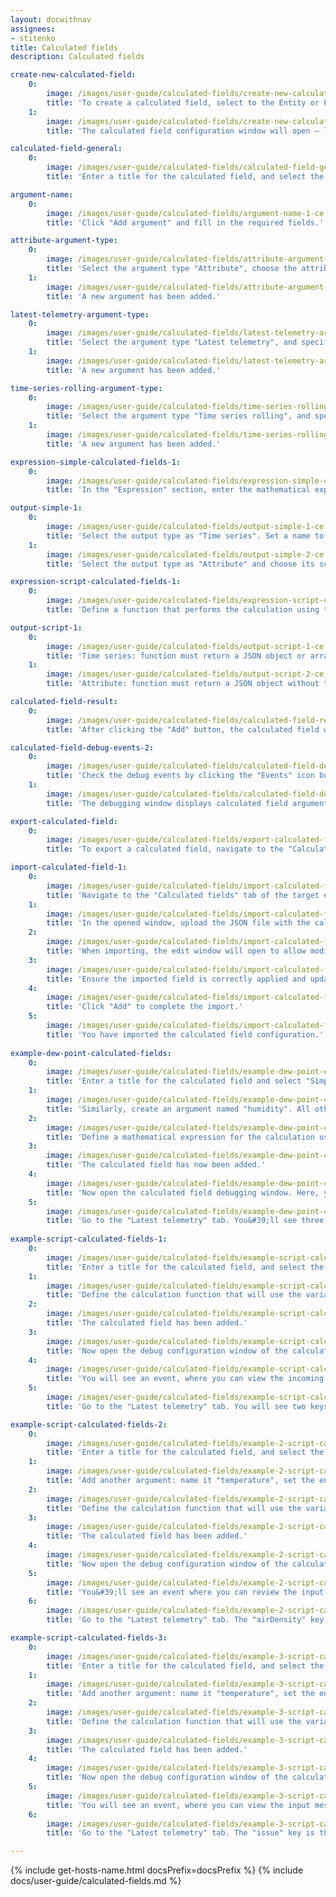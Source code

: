 ```yaml
---
layout: docwithnav
assignees:
- stitenko
title: Calculated fields
description: Calculated fields

create-new-calculated-field:
    0:
        image: /images/user-guide/calculated-fields/create-new-calculated-field-1-ce.png
        title: 'To create a calculated field, select to the Entity or Profile where the calculated field should be applied. In the entity details window, navigate to the "Calculated fields" tab. Click the "plus" icon button and select "Create new calculated field" from the dropdown menu.'
    1:
        image: /images/user-guide/calculated-fields/create-new-calculated-field-2-ce.png
        title: 'The calculated field configuration window will open — let&#39;s proceed with the setup.'

calculated-field-general:
    0:
        image: /images/user-guide/calculated-fields/calculated-field-general-1-ce.png
        title: 'Enter a title for the calculated field, and select the calculation type: Simple or Script.'

argument-name:
    0:
        image: /images/user-guide/calculated-fields/argument-name-1-ce.png
        title: 'Click "Add argument" and fill in the required fields.'

attribute-argument-type:
    0:
        image: /images/user-guide/calculated-fields/attribute-argument-type-1-ce.png
        title: 'Select the argument type "Attribute", choose the attribute scope, and specify the attribute key. Optionally, set the default value for the attribute. Finally, click "Add";'
    1:
        image: /images/user-guide/calculated-fields/attribute-argument-type-2-ce.png
        title: 'A new argument has been added.'

latest-telemetry-argument-type:
    0:
        image: /images/user-guide/calculated-fields/latest-telemetry-argument-type-1-ce.png
        title: 'Select the argument type "Latest telemetry", and specify the time series key. If necessary, set a default value for the time series. Finally, click "Add";'
    1:
        image: /images/user-guide/calculated-fields/latest-telemetry-argument-type-2-ce.png
        title: 'A new argument has been added.'

time-series-rolling-argument-type:
    0:
        image: /images/user-guide/calculated-fields/time-series-rolling-argument-type-1-ce.png
        title: 'Select the argument type "Time series rolling", and specify the time series key. Set the time period for data collection and the maximum number of values to be processed. Finally, click "Add";'
    1:
        image: /images/user-guide/calculated-fields/time-series-rolling-argument-type-2-ce.png
        title: 'A new argument has been added.'

expression-simple-calculated-fields-1:
    0:
        image: /images/user-guide/calculated-fields/expression-simple-calculated-fields-1-ce.png
        title: 'In the "Expression" section, enter the mathematical expression for the calculation using the variables defined in the "Arguments" section.'

output-simple-1:
    0:
        image: /images/user-guide/calculated-fields/output-simple-1-ce.png
        title: 'Select the output type as "Time series". Set a name to the variable that will store the calculation result. Optionally, specify the number of decimal places.'
    1:
        image: /images/user-guide/calculated-fields/output-simple-2-ce.png
        title: 'Select the output type as "Attribute" and choose its scope: "Server attributes", "Client attributes", or "Shared attributes". Set a name to the variable that will store the calculation result. Optionally, set the number of decimal places.'

expression-script-calculated-fields-1:
    0:
        image: /images/user-guide/calculated-fields/expression-script-calculated-fields-1-ce.png
        title: 'Define a function that performs the calculation using the variables defined in the "Arguments" section. The variable name that will store the calculation result is defined within the function itself.'

output-script-1:
    0:
        image: /images/user-guide/calculated-fields/output-script-1-ce.png
        title: 'Time series: function must return a JSON object or array with or without a timestamp containing the computed value.'
    1:
        image: /images/user-guide/calculated-fields/output-script-2-ce.png
        title: 'Attribute: function must return a JSON object without timestamp information containing the computed value.'

calculated-field-result:
    0:
        image: /images/user-guide/calculated-fields/calculated-field-result-1-ce.png
        title: 'After clicking the "Add" button, the calculated field will be added to your entity or profile.'

calculated-field-debug-events-2:
    0:
        image: /images/user-guide/calculated-fields/calculated-field-debug-events-2-ce.png
        title: 'Check the debug events by clicking the "Events" icon button".'
    1:
        image: /images/user-guide/calculated-fields/calculated-field-debug-events-3-ce.png
        title: 'The debugging window displays calculated field arguments and the computed result.'

export-calculated-field:
    0:
        image: /images/user-guide/calculated-fields/export-calculated-field-1-ce.png
        title: 'To export a calculated field, navigate to the "Calculated fields" tab of the target entity or profile and click the export button located in the row of the specific calculated field.'

import-calculated-field-1:
    0:
        image: /images/user-guide/calculated-fields/import-calculated-field-1-ce.png
        title: 'Navigate to the "Calculated fields" tab of the target entity or profile. Click the "plus" icon button, and select "Import calculated field" from the dropdown menu.'
    1:
        image: /images/user-guide/calculated-fields/import-calculated-field-2-ce.png
        title: 'In the opened window, upload the JSON file with the calculated field configuration and click "Import".'
    2:
        image: /images/user-guide/calculated-fields/import-calculated-field-3-ce.png
        title: 'When importing, the edit window will open to allow modifications.'
    3:
        image: /images/user-guide/calculated-fields/import-calculated-field-4-ce.png
        title: 'Ensure the imported field is correctly applied and update any necessary parameters.'
    4:
        image: /images/user-guide/calculated-fields/import-calculated-field-5-ce.png
        title: 'Click "Add" to complete the import.'
    5:
        image: /images/user-guide/calculated-fields/import-calculated-field-6-ce.png
        title: 'You have imported the calculated field configuration.'
  
example-dew-point-calculated-fields:
    0:
        image: /images/user-guide/calculated-fields/example-dew-point-calculated-fields-1-ce.png
        title: 'Enter a title for the calculated field and select "Simple" as the calculation type. In the "Arguments" section, click "Add argument". Set the argument name to "temperature", choose "Current entity" as the entity type, leave the argument type as "Latest telemetry", and specify the time series key as "temperature". Click "Add".'
    1:
        image: /images/user-guide/calculated-fields/example-dew-point-calculated-fields-2-ce.png
        title: 'Similarly, create an argument named "humidity". All other parameters should remain the same, except for the telemetry key name — set it to "humidity".'
    2:
        image: /images/user-guide/calculated-fields/example-dew-point-calculated-fields-3-ce.png
        title: 'Define a mathematical expression for the calculation using the variables defined in the "Arguments" section. In the Output section, set the output type to "Time series" and assign "dew point" as the name of the new variable that will store the calculation result. Finally, click "Add".'
    3:
        image: /images/user-guide/calculated-fields/example-dew-point-calculated-fields-4-ce.png
        title: 'The calculated field has now been added.'
    4:
        image: /images/user-guide/calculated-fields/example-dew-point-calculated-fields-5-ce.png
        title: 'Now open the calculated field debugging window. Here, you can view the calculated field arguments and the computed result.'
    5:
        image: /images/user-guide/calculated-fields/example-dew-point-calculated-fields-6-ce.png
        title: 'Go to the "Latest telemetry" tab. You&#39;ll see three keys: "temperature" and "humidity" — the telemetry values received from the device, and "dewPoint" — the result of the calculated field, showing the computed dew point value.'
    
example-script-calculated-fields-1:
    0:
        image: /images/user-guide/calculated-fields/example-script-calculated-fields-1-ce.png
        title: 'Enter a title for the calculated field, and select the calculation type as "Script". In the "Arguments" section, click "Add argument". Set the argument name to "temperatureF", choose the "Current entity" as the entity type, set the argument type to "Latest telemetry", and the time series key to "temperature". Click "Add".'
    1:
        image: /images/user-guide/calculated-fields/example-script-calculated-fields-2-ce.png
        title: 'Define the calculation function that will use the variables added in the Arguments section. The name of the variable that stores the result is defined in the function. In the "Output" section, set the output type to Time series. Finally, click "Add".'
    2:
        image: /images/user-guide/calculated-fields/example-script-calculated-fields-3-ce.png
        title: 'The calculated field has been added.'
    3:
        image: /images/user-guide/calculated-fields/example-script-calculated-fields-4-ce.png
        title: 'Now open the debug configuration window of the calculated field.'
    4:
        image: /images/user-guide/calculated-fields/example-script-calculated-fields-5-ce.png
        title: 'You will see an event, where you can view the incoming message with the argument and the outgoing message with the calculation result. Note that the timestamp in both messages is the same.'
    5:
        image: /images/user-guide/calculated-fields/example-script-calculated-fields-6-ce.png
        title: 'Go to the "Latest telemetry" tab. You will see two keys: "temperature" - the temperature in degrees Fahrenheit and the "temperature" key - the result of the calculation, which displays the temperature in degrees Celsius.'

example-script-calculated-fields-2:
    0:
        image: /images/user-guide/calculated-fields/example-2-script-calculated-fields-1-ce.png
        title: 'Enter a title for the calculated field, and select the calculation type as "Script". In the "Arguments" section, click "Add argument". Set the argument name to "altitude", choose asset "Building A" as the entity, and set "altitude" as the attribute key. Click "Add".'
    1:
        image: /images/user-guide/calculated-fields/example-2-script-calculated-fields-2-ce.png
        title: 'Add another argument: name it "temperature", set the entity type to "Current entity", choose "Time series rolling" as the argument type, and set the time series key to "temperature". Click "Add".'
    2:
        image: /images/user-guide/calculated-fields/example-2-script-calculated-fields-3-ce.png
        title: 'Define the calculation function that will use the variables added in the "Arguments" section. The name of the variable that stores the result is defined in the function. In the "Output" section, set the output type to Time series. Finally, click "Add".'
    3:
        image: /images/user-guide/calculated-fields/example-2-script-calculated-fields-4-ce.png
        title: 'The calculated field has been added.'
    4:
        image: /images/user-guide/calculated-fields/example-2-script-calculated-fields-5-ce.png
        title: 'Now open the debug configuration window of the calculated field.'
    5:
        image: /images/user-guide/calculated-fields/example-2-script-calculated-fields-6-ce.png
        title: 'You&#39;ll see an event where you can review the input message and the output message with the calculation result.'
    6:
        image: /images/user-guide/calculated-fields/example-2-script-calculated-fields-7-ce.png
        title: 'Go to the "Latest telemetry" tab. The "airDensity" key is the result of the calculation and represents the value of air density.'

example-script-calculated-fields-3:
    0:
        image: /images/user-guide/calculated-fields/example-3-script-calculated-fields-1-ce.png
        title: 'Enter a title for the calculated field, and select the calculation type as "Script". In the "Arguments" section, click "Add argument". Set the argument name to "defrost", choose "Current entity" as the entity type, set the argument type to "Time series rolling", and the time series key to "defrost". Click "Add".'
    1:
        image: /images/user-guide/calculated-fields/example-3-script-calculated-fields-2-ce.png
        title: 'Add another argument: name it "temperature", set the entity type to "Current entity", the argument type to "Time series rolling", and the time series key to "temperature". Click "Add".'
    2:
        image: /images/user-guide/calculated-fields/example-3-script-calculated-fields-3-ce.png
        title: 'Define the calculation function that will use the variables added in the "Arguments" section. The name of the variable that stores the result is defined in the function. In the "Output" section, set the output type to Time series. Finally, click "Add".'
    3:
        image: /images/user-guide/calculated-fields/example-3-script-calculated-fields-4-ce.png
        title: 'The calculated field has been added.'
    4:
        image: /images/user-guide/calculated-fields/example-3-script-calculated-fields-5-ce.png
        title: 'Now open the debug configuration window of the calculated field.'
    5:
        image: /images/user-guide/calculated-fields/example-3-script-calculated-fields-6-ce.png
        title: 'You will see an event, where you can view the input message with the argument and the output message with the calculation result.'
    6:
        image: /images/user-guide/calculated-fields/example-3-script-calculated-fields-7-ce.png
        title: 'Go to the "Latest telemetry" tab. The "issue" key is the result of the calculation.'

---
```


{% include get-hosts-name.html docsPrefix=docsPrefix %}
{% include docs/user-guide/calculated-fields.md %}